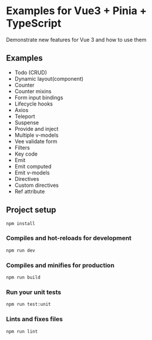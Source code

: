 # Examples for Vue3 + Pinia + TypeScript
Demonstrate new features for Vue 3 and how to use them

Examples
------------
* Todo (CRUD)
* Dynamic layout(component)
* Counter
* Counter mixins
* Form input bindings
* Lifecycle hooks
* Axios
* Teleport
* Suspense
* Provide and inject
* Multiple v-models
* Vee validate form
* Filters
* Key code
* Emit
* Emit computed
* Emit v-models
* Directives
* Custom directives
* Ref attribute

## Project setup
```
npm install
```

### Compiles and hot-reloads for development
```
npm run dev
```

### Compiles and minifies for production
```
npm run build
```

### Run your unit tests
```
npm run test:unit
```

### Lints and fixes files
```
npm run lint
```
